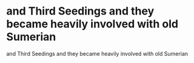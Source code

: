 # and Third Seedings and they became heavily involved with old Sumerian

and Third Seedings and they became heavily involved with old Sumerian